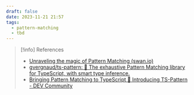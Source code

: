 ```yaml
---
draft: false
date: 2023-11-21 21:57
tags:
  - pattern-matching
  - tbd
---
```






> [!info] References
> - [Unraveling the magic of Pattern Matching (swan.io)](https://www.swan.io/blog-posts/unraveling-the-magic-of-pattern-matching)
> - [gvergnaud/ts-pattern: 🎨 The exhaustive Pattern Matching library for TypeScript, with smart type inference.](https://github.com/gvergnaud/ts-pattern)
> - [Bringing Pattern Matching to TypeScript 🎨 Introducing TS-Pattern - DEV Community](https://dev.to/gvergnaud/bringing-pattern-matching-to-typescript-introducing-ts-pattern-v3-0-o1k) 

